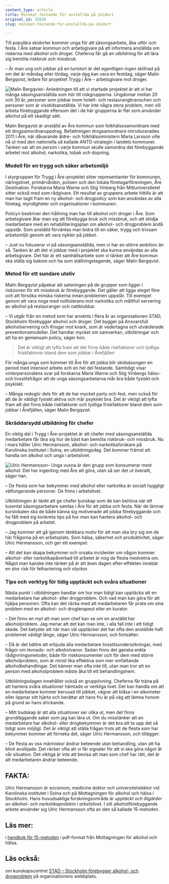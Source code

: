 ```yaml
---
content_type: article
title: Minskat festande för anställda på skidort
original_id: 15830
slug: minskat-festande-for-anstallda-pa-skidort

---
```


Till populära skidorter kommer unga för att säsongsarbeta, åka utför och festa. I Åre satsar kommun och arbetsgivare på att informera anställda om riskerna med alkohol och droger. Cheferna får gå en utbildning för att lära sig bemöta riskbruk och missbruk.

– Är man ung och jobbar på en turistort är det egentligen ingen skillnad på om det är måndag eller lördag, varje dag kan vara en festdag, säger Malin Bergqvist, ledare för projektet Trygg i Åre – arbetsgivare mot droger.

![Malin Bergqvist](https://www.suntarbetsliv.se/wp-content/uploads/2015/03/malin_bergqvist160x210ab-1.jpg "Malin Bergqvist")– Anledningen till att vi startade projektet är att vi har många säsongsanställda som hör till riskgrupperna. Ungdomar mellan 20 och 30 år, personer som jobbar inom hotell- och restaurangbranschen och personer som är visstidsanställda. Vi har inte några stora problem, men vill arbeta förebyggande eftersom det i de här grupperna är fler som använder alkohol på ett skadligt sätt.

Malin Bergqvist är anställd av Åre kommun som folkhälsosamordnare med ett drogsamordnaruppdrag. Befattningen drogsamordnare introducerades 2011 i Åre, när dåvarande äldre- och folkhälsoministern Maria Larsson ville nå ut med den nationella så kallade ANTD-strategin i landets kommuner. Tanken var att en person i varje kommun skulle samordna det förebyggande arbetet mot alkohol, narkotika, tobak och dopning.

### Modell för en trygg och säker arbetsmiljö

I styrgruppen för Trygg i Åre-projektet sitter representanter för kommunen, näringslivet, primärvården, polisen och den lokala företagarföreningen, Åre Destination. Forskarna Maria Warne och Stig Vinberg från Mittuniversitetet sitter också med som rådgivare. Ett resultat av gruppens arbete hittills är att man har tagit fram en ny alkohol- och drogpolicy som kan användas av alla företag, myndigheter och organisationer i kommunen.

Policyn beskriver den hållning man har till alkohol och droger i Åre. Som arbetsgivare åtar man sig att förebygga bruk och missbruk, och att stödja medarbetare med en rehabiliteringsplan om alkohol- och drogproblem ändå uppstår. Som anställd förväntas man bidra till en säker, trygg och trivsam arbetsmiljö genom att vara nykter på jobbet.

– Just nu fokuserar vi på säsongsanställda, men vi har en större ambition än så. Tanken är att det vi jobbar med i projektet ska kunna användas av alla arbetsgivare. Det här är ett samhällsarbete som vi tänker att Åre kommun ska ställa sig bakom och ha som ställningstagande, säger Malin Bergqvist.

### Metod för ett sundare uteliv

Malin Bergqvist påpekar att satsningen på de grupper som ligger i riskzonen för ett missbruk är förebyggande. Det gäller att ligga steget före och att försöka minska riskerna innan problemen uppstår. Till exempel genom att vara noga med nolltolerans mot narkotika och måttfull servering av alkohol på restauranger och nattklubbar.

– Vi utgår från en metod som har använts i flera år av organisationen STAD, Stockholm förebygger alkohol och droger. Det bygger på Ansvarsfull alkoholservering och Krogar mot knark, som är vedertagna och utvärderade preventionsmodeller. Det handlar mycket om samverkan, utbildningar och att ha en gemensam policy, säger hon.

> Det är viktigt att lyfta fram att det finns både riskfaktorer och tydliga friskfaktorer bland dem som jobbar i Årefjällen

För många unga som kommer till Åre för att jobba blir skidsäsongen en period med intensivt arbete och en hel del festande. Samtidigt visar vinterpersonalens svar på forskarna Maria Warne och Stig Vinbergs hälso- och livsstilsfrågor att de unga säsongsarbetarna mår bra både fysiskt och psykiskt.

– Många redogör dels för att de har mycket party och fest, men också för att de är väldigt fysiskt aktiva och mår psykiskt bra. Det är viktigt att lyfta fram att det finns både riskfaktorer och tydliga friskfaktorer bland dem som jobbar i Årefjällen, säger Malin Bergqvist.

### Skräddarsydd utbildning för chefer

En viktig del i Trygg i Åre-projektet är att chefer med säsongsanställda medarbetare får lära sig hur de bäst kan bemöta riskbruk- och missbruk. Nu i mars håller Ulric Hermansson, alkohol- och narkotikaforskare på Karolinska institutet i Solna, en utbildningsdag. Det kommer främst att handla om alkohol och unga i arbetslivet.

![Ulric Hermansson](https://www.suntarbetsliv.se/wp-content/uploads/2015/03/ulric_hermansson_180x220ab-2.jpg "Ulric Hermansson")– Unga vuxna är den grupp som konsumerar mest alkohol. Det har ingenting med Åre att göra, utan så ser det ut överallt, säger han.

– De flesta som har bekymmer med alkohol eller narkotika är socialt hyggligt välfungerande personer. De finns i arbetslivet.

Utbildningen är tänkt att ge chefer kunskap som de kan behöva när ett tusental säsongsarbetare samlas i Åre för att jobba och festa. När de lämnar kurslokalen ska de både känna sig motiverade att jobba förebyggande och ha fått med sig konkreta tips på hur man kan hantera alkohol- och drogproblem på arbetet.

– Jag kommer att gå igenom tänkbara motiv för att man ska bry sig om de här frågorna på en arbetsplats. Som hälsa, säkerhet och produktivitet, säger Ulric Hermansson, och ger ett exempel:

– Att det kan skapa bekymmer och orsaka incidenter om någon kommer alkohol- eller narkotikapåverkad till arbetet är nog de flesta medvetna om. Något man kanske inte tänker på är att även dagen efter-effekten innebär en stor risk för felhantering och olyckor.

### Tips och verktyg för tidig upptäckt och svåra situationer

Nästa punkt i utbildningen handlar om hur man tidigt kan upptäcka att en medarbetare har alkohol- eller drogproblem. Och vad man kan göra för att hjälpa personen. Ofta kan det räcka med att medarbetaren får prata om sina problem med en alkohol- och drogterapeut eller en kurator.

– Det finns en myt att man som chef kan se om en anställd har alkoholproblem. Jag menar att det kan man inte, i alla fall inte i ett tidigt skede. Det betyder att när man väl upptäcker det har ofta den anställde haft problemet väldigt länge, säger Ulric Hermansson, och fortsätter:

– Då är det bättre att erbjuda alla medarbetare livsstilsundersökningar, med frågor om levnads- och alkoholvanor. Sedan finns det ganska enkla rådgivningsmetoder, både för riskkonsumenter och för dem med större alkoholproblem, som är minst lika effektiva som mer omfattande alkoholbehandlingar. Det känner man ofta inte till, utan man tror att en person med alkoholproblem måste åka till ett behandlingshem.

Utbildningsdagen innehåller också en gruppövning. Cheferna får träna på att hantera svåra situationer hämtade ur verkliga livet. Det kan handla om att en medarbetare kommer berusad till jobbet, vägrar att blåsa i en alkometer eller öppnar sitt hjärta och berättar att hans fru är på väg att lämna honom på grund av hans drickande.

– Mitt budskap är att alla situationer ser olika ut, men det finns grundläggande saker som jag kan lära ut. Om du misstänker att en medarbetare har alkohol- eller drogbekymmer är det bra att ta upp det så tidigt som möjligt. Det är viktigt att ställa frågan trots att de flesta som har bekymmer kommer att förneka det, säger Ulric Hermansson, och tillägger:

– De flesta av oss människor ändrar beteende utan behandling, utan att ha blivit avslöjade. Det räcker ofta att vi får signaler för att vi ska göra något åt vår situation. Det viktiga är inte att bevisa att man som chef har rätt, det är att medarbetaren ändrar beteende.

FAKTA:
------

Ulric Hermansson är socionom, medicine doktor och universitetslektor vid Karolinska institutet i Solna och på Mottagningen för alkohol och hälsa i Stockholm. Hans huvudsakliga forskningsområde är _upptäckt och åtgärder av alkohol- och narkotikaproblem i arbetslivet_. I sitt alkoholförebyggande arbete använder sig Ulric Hermansson ofta av den så kallade 15-metoden.

Läs mer:
--------

i [handbok för 15-metoden](https://www.riddargatan1.se/utbildning-personal/15-metoden/ "Handbok för 15-metoden") i pdf-format från Mottagningen för alkohol och hälsa.

Läs också:
----------

om kunskapscentret [STAD – Stockholm förebygger alkohol- och drogproblem](http://stad.org/sv/om-stad "STAD") på organisationens webbplats.

